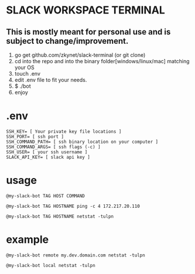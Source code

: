# SLACK WORKSPACE TERMINAL
## This is mostly meant for personal use and is subject to change/improvement. 

1. go get github.com/zkynet/slack-terminal (or git clone)
2. cd into the repo and into the binary folder[windows/linux/mac] matching your OS
3. touch .env
4. edit .env file to fit your needs.
5. $ ./bot
6. enjoy

# .env
```
SSH_KEY= [ Your private key file locations ]
SSH_PORT= [ ssh port ]
SSH_COMMAND_PATH= [ ssh binary location on your computer ]
SSH_COMMAND_ARGS= [ ssh flags (-c) ]
SSH_USER= [ your ssh username ]
SLACK_API_KEY= [ slack api key ]
```


# usage

```
@my-slack-bot TAG HOST COMMAND
```

```
@my-slack-bot TAG HOSTNAME ping -c 4 172.217.20.110
```

```
@my-slack-bot TAG HOSTNAME netstat -tulpn
```

# example
```
@my-slack-bot remote my.dev.domain.com netstat -tulpn
```

```
@my-slack-bot local netstat -tulpn
```